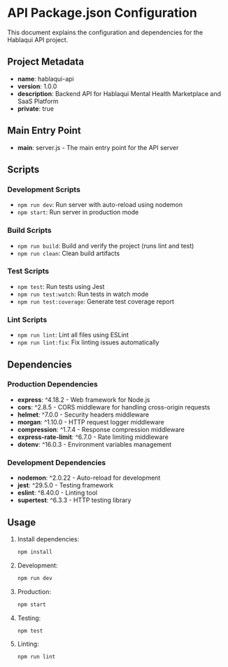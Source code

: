 # API Package.json Configuration

This document explains the configuration and dependencies for the Hablaqui API project.

## Project Metadata
- **name**: hablaqui-api
- **version**: 1.0.0
- **description**: Backend API for Hablaqui Mental Health Marketplace and SaaS Platform
- **private**: true

## Main Entry Point
- **main**: server.js - The main entry point for the API server

## Scripts

### Development Scripts
- `npm run dev`: Run server with auto-reload using nodemon
- `npm start`: Run server in production mode

### Build Scripts
- `npm run build`: Build and verify the project (runs lint and test)
- `npm run clean`: Clean build artifacts

### Test Scripts
- `npm test`: Run tests using Jest
- `npm run test:watch`: Run tests in watch mode
- `npm run test:coverage`: Generate test coverage report

### Lint Scripts
- `npm run lint`: Lint all files using ESLint
- `npm run lint:fix`: Fix linting issues automatically

## Dependencies

### Production Dependencies
- **express**: ^4.18.2 - Web framework for Node.js
- **cors**: ^2.8.5 - CORS middleware for handling cross-origin requests
- **helmet**: ^7.0.0 - Security headers middleware
- **morgan**: ^1.10.0 - HTTP request logger middleware
- **compression**: ^1.7.4 - Response compression middleware
- **express-rate-limit**: ^6.7.0 - Rate limiting middleware
- **dotenv**: ^16.0.3 - Environment variables management

### Development Dependencies
- **nodemon**: ^2.0.22 - Auto-reload for development
- **jest**: ^29.5.0 - Testing framework
- **eslint**: ^8.40.0 - Linting tool
- **supertest**: ^6.3.3 - HTTP testing library

## Usage

1. Install dependencies:
   ```bash
   npm install
   ```

2. Development:
   ```bash
   npm run dev
   ```

3. Production:
   ```bash
   npm start
   ```

4. Testing:
   ```bash
   npm test
   ```

5. Linting:
   ```bash
   npm run lint
   ``` 